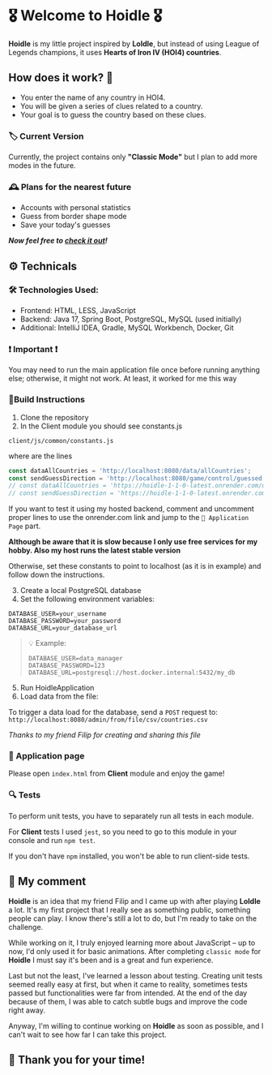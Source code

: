 # 🎖️ ️Welcome to Hoidle 🎖️

**Hoidle** is my little project inspired by **Loldle**, 
but instead of using League of Legends champions, 
it uses **Hearts of Iron IV (HOI4) countries**.

## How does it work? 🤔
- You enter the name of any country in HOI4.
- You will be given a series of clues related to a country.
- Your goal is to guess the country based on these clues.

  
### 🏷 Current Version 

Currently, the project contains only **"Classic Mode"** but I plan to add more modes in the future.

### 🕰 Plans for the nearest future 
- Accounts with personal statistics
- Guess from border shape mode
- Save your today's guesses

**_Now feel free to [check it out](https://hoidle.netlify.app/)!_**

## ⚙️ Technicals 

### 🛠️ Technologies Used:
- Frontend: HTML, LESS, JavaScript
- Backend: Java 17, Spring Boot, PostgreSQL, MySQL (used initially)
- Additional: IntelliJ IDEA, Gradle, MySQL Workbench, Docker, Git

### ❗ Important ❗

You may need to run the main application file once before running anything else; otherwise, it might not work.
At least, it worked for me this way

### 🧱Build Instructions
1. Clone the repository
2. In the Client module you should see constants.js

`client/js/common/constants.js`

where are the lines

```javascript
const dataAllCountries = 'http://localhost:8080/data/allCountries';
const sendGuessDirection = 'http://localhost:8080/game/control/guessed';
// const dataAllCountries = 'https://hoidle-1-1-0-latest.onrender.com/data/allCountries';
// const sendGuessDirection = 'https://hoidle-1-1-0-latest.onrender.com/game/control/guessed';
```
If you want to test it using my hosted backend, comment and uncomment proper lines
to use the onrender.com link and jump to the `🔗 Application Page` part.

**Although be aware that it is slow because I only use free
services for my hobby. Also my host runs the latest stable version**

Otherwise, set these constants to point to localhost 
(as it is in example) and follow down the instructions.

3. Create a local PostgreSQL database
4. Set the following environment variables:

```
DATABASE_USER=your_username
DATABASE_PASSWORD=your_password
DATABASE_URL=your_database_url
```

> 💡 Example:
> ```
> DATABASE_USER=data_manager
> DATABASE_PASSWORD=123
> DATABASE_URL=postgresql://host.docker.internal:5432/my_db
> ```

5. Run HoidleApplication
6. Load data from the file:

To trigger a data load for the database, send a `POST` request to:
   `http://localhost:8080/admin/from/file/csv/countries.csv`

_Thanks to my friend Filip for creating and sharing this file_

### 🔗 Application page

Please open `index.html` from **Client** module and enjoy the game!

### 🔍 Tests

To perform unit tests, you have to separately run all tests in each module.

For **Client** tests I used `jest`, so you need to go to this
module in your console and run `npm test`.

If you don't have `npm` installed, you won't be able to run client-side tests.

## 💬 My comment
**Hoidle** is an idea that my friend Filip and I came up with
after playing **Loldle** a lot. It's my first project that I really 
see as something public, something people can play. I know there's still 
a lot to do, but I'm ready to take on the challenge.

While working on it, I truly enjoyed learning more about 
JavaScript – up to now, I'd only used it for basic animations.
After completing `classic mode` for **Hoidle** I must say it's been and is
a great and fun experience.

Last but not the least, I've learned a lesson about testing.
Creating unit tests seemed really easy at first, but when 
it came to reality, sometimes tests passed but functionalities 
were far from intended. At the end of the day because of
them, I was able to catch subtle bugs and improve the code right away.

Anyway, I'm willing to continue working on **Hoidle** as soon as possible,
and I can't wait to see how far I can take this project.

## 🙏 Thank you for your time!
